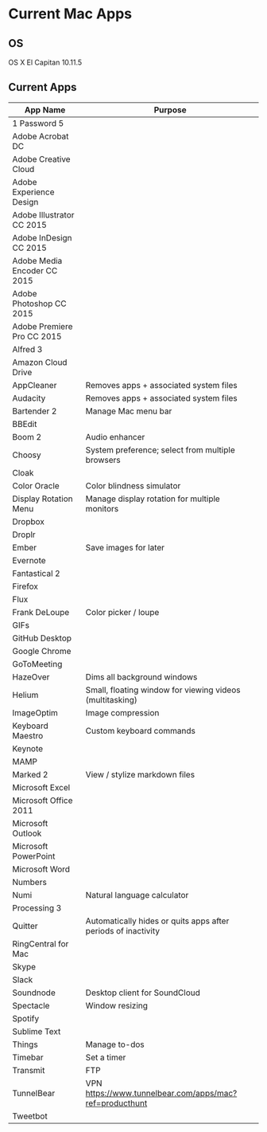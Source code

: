 # Current Mac Apps

## OS
OS X El Capitan 10.11.5

## Current Apps
| App Name | Purpose |
| -------- | ------- |
| 1 Password 5 | |
| Adobe Acrobat DC | |
| Adobe Creative Cloud | |
| Adobe Experience Design | |
| Adobe Illustrator CC 2015 | |
| Adobe InDesign CC 2015 | |
| Adobe Media Encoder CC 2015 | |
| Adobe Photoshop CC 2015 | |
| Adobe Premiere Pro CC 2015 | |
| Alfred 3 | |
| Amazon Cloud Drive | |
| AppCleaner | Removes apps + associated system files |
| Audacity | Removes apps + associated system files |
| Bartender 2 | Manage Mac menu bar |
| BBEdit | |
| Boom 2 | Audio enhancer |
| Choosy | System preference; select from multiple browsers |
| Cloak | |
| Color Oracle | Color blindness simulator |
| Display Rotation Menu | Manage display rotation for multiple monitors |
| Dropbox | |
| Droplr | |
| Ember | Save images for later |
| Evernote | |
| Fantastical 2 | |
| Firefox | |
| Flux | |
| Frank DeLoupe | Color picker / loupe |
| GIFs | |
| GitHub Desktop | |
| Google Chrome | |
| GoToMeeting | |
| HazeOver | Dims all background windows |
| Helium | Small, floating window for viewing videos (multitasking) |
| ImageOptim | Image compression |
| Keyboard Maestro | Custom keyboard commands |
| Keynote | |
| MAMP | |
| Marked 2 | View / stylize markdown files |
| Microsoft Excel | |
| Microsoft Office 2011 | |
| Microsoft Outlook | |
| Microsoft PowerPoint | |
| Microsoft Word | |
| Numbers | |
| Numi | Natural language calculator |
| Processing 3 | |
| Quitter | Automatically hides or quits apps after periods of inactivity |
| RingCentral for Mac | |
| Skype | |
| Slack | |
| Soundnode | Desktop client for SoundCloud |
| Spectacle | Window resizing |
| Spotify | |
| Sublime Text | |
| Things | Manage to-dos |
| Timebar | Set a timer |
| Transmit | FTP |
| TunnelBear | VPN https://www.tunnelbear.com/apps/mac?ref=producthunt |
| Tweetbot | |
